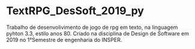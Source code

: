 # TextRPG_DesSoft_2019_py
Trabalho de desenvolivimento de jogo de rpg em texto, na linguagem pyhton 3.3, estilo anos 80. Criado na disciplina de Design de Software em 2019 no 1°Semestre de engenharia do INSPER.
